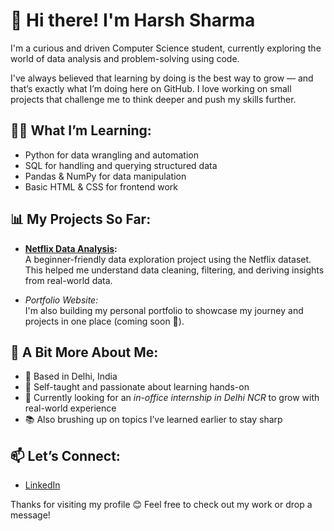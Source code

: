 # 👋 Hi there! I'm Harsh Sharma

I'm a curious and driven Computer Science student, currently exploring the world of data analysis and problem-solving using code.

I've always believed that learning by doing is the best way to grow — and that’s exactly what I’m doing here on GitHub. I love working on small projects that challenge me to think deeper and push my skills further.

## 👨‍💻 What I’m Learning:
- Python for data wrangling and automation
- SQL for handling and querying structured data
- Pandas & NumPy for data manipulation
- Basic HTML & CSS for frontend work

## 📊 My Projects So Far:
- **[Netflix Data Analysis](https://github.com/Harsh-Sharma-DA/Project/tree/main/Data_Analytics/Netflix_Data_Analytics):**  
  A beginner-friendly data exploration project using the Netflix dataset. This helped me understand data cleaning, filtering, and deriving insights from real-world data.

- *Portfolio Website:*  
  I'm also building my personal portfolio to showcase my journey and projects in one place (coming soon 🚀).

## 📍 A Bit More About Me:
- 📍 Based in Delhi, India  
- 🧠 Self-taught and passionate about learning hands-on  
- 🎯 Currently looking for an *in-office internship in Delhi NCR* to grow with real-world experience  
- 📚 Also brushing up on topics I’ve learned earlier to stay sharp

## 📫 Let’s Connect:
- [LinkedIn](https://www.linkedin.com/in/harsh-sharma-da/)

Thanks for visiting my profile 😊 Feel free to check out my work or drop a message!
